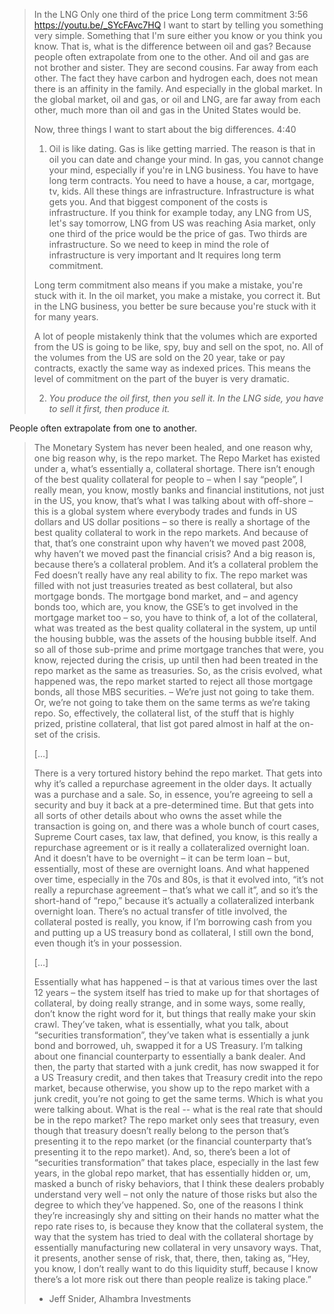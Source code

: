 > In the LNG 
Only one third of the price 
Long term commitment 
> 3:56 https://youtu.be/_SYcFAvc7HQ
> I want to start by telling you something very simple. Something that
I'm sure either you know or you think you know. That is, what is the difference between oil and gas? Because people often extrapolate from one to the other. And oil and gas are not brother and sister. They are second cousins. Far away from each other. The fact they have carbon and hydrogen each, does not mean there is an affinity in the family. And especially in the global market. In the global market, oil and gas, or oil and LNG, are far away from each other, much more than oil and gas in the United States would be.
> 
> Now, three things I want to start about the big differences.
> 4:40
> 1. Oil is like dating. Gas is like getting married.
> The reason is that in oil you can date and change your mind. In gas, you cannot change your mind, especially if you're in LNG business. You have to have long term contracts. You need to have a house, a car, mortgage, tv, kids. All these things are infrastructure. Infrastructure is what gets you. And that biggest component of the costs is infrastructure. If you think for example today, any LNG from US, let's say tomorrow, LNG from US was reaching Asia market, only one third of the price would be the price of gas. Two thirds are infrastructure. So we need to keep in mind the role of infrastructure is very important and It requires long term commitment.
> 
> Long term commitment also means if you make a mistake, you're stuck with it. In the oil market, you make a mistake, you correct it. But in the LNG business, you better be sure because you're stuck with it for many years.
> 
> A lot of people mistakenly think that the volumes which are exported from the US is going to be like, spy, buy and sell on the spot, no. All of the volumes from the US are sold on the 20 year, take or pay contracts, exactly the same way as indexed prices. This means the level of commitment on the part of the buyer is very dramatic.
> 
> 
> 2. *You produce the oil first, then you sell it. In the LNG side, you have to sell it first, then produce it.*
> 




People often extrapolate from one to another. 

> The Monetary System has never been healed, and one reason why, one big reason why, is the repo market.  The Repo Market has existed under a, what’s essentially a, collateral shortage.  There isn’t enough of the best quality collateral for people to – when I say “people”, I really mean, you know, mostly banks and financial institutions, not just in the US, you know, that’s what I was talking about with off-shore – this is a global system where everybody trades and funds in US dollars and US dollar positions – so there is really a shortage of the best quality collateral to work in the repo markets.  And because of that, that’s one constraint upon why haven’t we moved past 2008, why haven’t we moved past the financial crisis?  And a big reason is, because there’s a collateral problem. And it’s a collateral problem the Fed doesn’t really have any real ability to fix. The repo market was filled with not just treasuries treated as best collateral, but also mortgage bonds.  The mortgage bond market, and – and agency bonds too, which are, you know, the GSE’s to get involved in the mortgage market too – so, you have to think of, a lot of the collateral, what was treated as the best quality collateral in the system, up until the housing bubble, was the assets of the housing bubble itself.  And so all of those sub-prime and prime mortgage tranches that were, you know, rejected during the crisis, up until then had been treated in the repo market as the same as treasuries.  So, as the crisis evolved, what happened was, the repo market started to reject all those mortgage bonds, all those MBS securities. – We’re just not going to take them.  Or, we’re not going to take them on the same terms as we’re taking repo.  So, effectively, the collateral list, of the stuff that is highly prized, pristine collateral, that list got pared almost in half at the on-set of the crisis.
> 
> […]
> 
> There is a very tortured history behind the repo market.  That gets into why it’s called a repurchase agreement in the older days.  It actually was a purchase and a sale.  So, in essence, you’re agreeing to sell a security and buy it back at a pre-determined time.  But that gets into all sorts of other details about who owns the asset while the transaction is going on, and there was a whole bunch of court cases, Supreme Court cases, tax law, that defined, you know, is this really a repurchase agreement or is it really a collateralized overnight loan.  And it doesn’t have to be overnight – it can be term loan – but, essentially, most of these are overnight loans.  And what happened over time, especially in the 70s and 80s, is that it evolved into, “it’s not really a repurchase agreement – that’s what we call it”, and so it’s the short-hand of “repo,” because it’s actually a collateralized interbank overnight loan.  There’s no actual transfer of title involved, the collateral posted is really, you know, if I’m borrowing cash from you and putting up a US treasury bond as collateral, I still own the bond, even though it’s in your possession.
> 
> […]
> 
> Essentially what has happened – is that at various times over the last 12 years – the system itself has tried to make up for that shortages of collateral, by doing really strange, and in some ways, some really, don’t know the right word for it, but things that really make your skin crawl.  They’ve taken, what is essentially, what you talk, about “securities transformation”, they’ve taken what is essentially a junk bond and borrowed, uh, swapped it for a US Treasury.  I’m talking about one financial counterparty to essentially a bank dealer.  And then, the party that started with a junk credit, has now swapped it for a US Treasury credit, and then takes that Treasury credit into the repo market, because otherwise, you show up to the repo market with a junk credit, you’re not going to get the same terms.  Which is what you were talking about.  What is the real -- what is the real rate that should be in the repo market?  The repo market only sees that treasury, even though that treasury doesn’t really belong to the person that’s presenting it to the repo market (or the financial counterparty that’s presenting it to the repo market).  And, so, there’s been a lot of “securities transformation” that takes place, especially in the last few years, in the global repo market, that has essentially hidden or, um, masked a bunch of risky behaviors, that I think these dealers probably understand very well – not only the nature of those risks but also the degree to which they’ve happened.  So, one of the reasons I think they’re increasingly shy and sitting on their hands no matter what the repo rate rises to, is because they know that the collateral system, the way that the system has tried to deal with the collateral shortage by essentially manufacturing new collateral in very unsavory ways.  That, it presents, another sense of risk, that, there, then, taking as, “Hey, you know, I don’t really want to do this liquidity stuff, because I know there’s a lot more risk out there than people realize is taking place.”
> - Jeff Snider, Alhambra Investments
